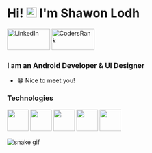 # Hi! <img src="https://user-images.githubusercontent.com/1303154/88677602-1635ba80-d120-11ea-84d8-d263ba5fc3c0.gif" width="24px" height="24px" alt="hi"> I'm Shawon Lodh 

<p align="left">
<a href="https://www.linkedin.com/in/shawon-lodh">
<img src="https://www.logo.wine/a/logo/LinkedIn/LinkedIn-Logo.wine.svg" alt="LinkedIn" width="100" height="50"/></a> 
<a href="https://profile.codersrank.io/user/shawon-lodh">
<img src="https://codersrank.io/wp-content/uploads/2019/11/cr-logo-horizontal-1.svg" alt="CodersRank" width="100" height="50"/></a> 

<!-- [![shawon's Stack Overflow Reputation](https://img.shields.io/stackexchange/stackoverflow/r/17956869?color=orange&label=reputation&logo=stackoverflow&style=for-the-badge)](https://stackoverflow.com/users/17956869 "shawon's Stack Overflow Reputation")   -->
    
</p>

### I am an Android Developer & UI Designer
  
  * 😁 Nice to meet you!  
  
<!--   ![Anurag's github stats](https://github-readme-stats.vercel.app/api?username=enikebraimoh&show_icons=true&title_color=ffffff&theme=dracula&icon_color=#7FFF00) -->
  
  
<h3>Technologies</h3>
<p>
<img height=50 src="https://www.vectorlogo.zone/logos/kotlinlang/kotlinlang-ar21.svg"/>
 
<img height=50 src="https://www.vectorlogo.zone/logos/android/android-ar21.svg">
 
<img height="50" src="https://www.vectorlogo.zone/logos/git-scm/git-scm-ar21.svg">
 
 <img height=50 src="https://www.vectorlogo.zone/logos/java/java-ar21.svg"/>
 
  <img height=50 src="https://www.vectorlogo.zone/logos/github/github-ar21.svg"/>
 
</p>


![snake gif](https://github.com/Shawon-Lodh/Shawon-Lodh/blob/output/github-contribution-grid-snake.gif)
  

<!--
**enikebraimoh/enikebraimoh** is a ✨ _special_ ✨ repository because its `README.md` (this file) appears on your GitHub profile.

Here are some ideas to get you started:

- 🔭 I’m currently working on ...
- 🌱 I’m currently learning ...
- 👯 I’m looking to collaborate on ...
* 🤔 I’m looking for help with ...
- 💬 Ask me about ...
- 📫 How to reach me: ...
- 😄 Pronouns: ...
- ⚡ Fun fact: ...
-->
